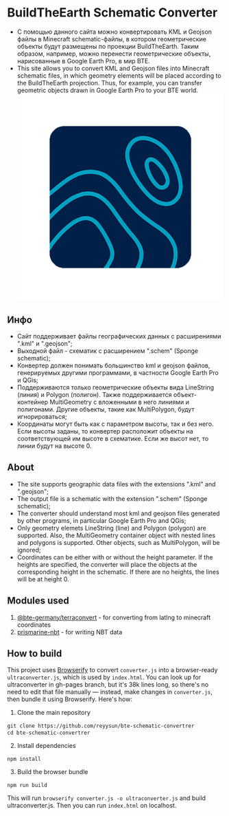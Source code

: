 # BuildTheEarth Schematic Converter
* С помощью данного сайта можно конвертировать KML и Geojson файлы в Minecraft schematic-файлы, в котором геометрические объекты будут размещены по проекции BuildTheEarth. Таким образом, например, можно перенести геометрические объекты, нарисованные в Google Earth Pro, в мир BTE.
* This site allows you to convert KML and Geojson files into Minecraft schematic files, in which geometry elements will be placed according to the BuildTheEarth projection. Thus, for example, you can transfer geometric objects drawn in Google Earth Pro to your BTE world.
![BTE Schematic Converter logo](https://github.com/reyysun/bte-schematic-convertrer/blob/main/btesc.png "BTE Schematic Converter logo")
## Инфо
* Сайт поддерживает файлы географических данных с расширениями ".kml" и ".geojson";
* Выходной файл - схематик с расширением ".schem" (Sponge schematic);
* Конвертер должен понимать большинство kml и geojson файлов, генерируемых другими программами, в частности Google Earth Pro и QGis;
* Поддерживаются только геометрические объекты вида LineString (линия) и Polygon (полигон). Также поддерживается объект-контейнер MultiGeometry с вложенными в него линиями и полигонами. Другие объекты, такие как MultiPolygon, будут игнорироваться;
* Координаты могут быть как с параметром высоты, так и без него. Если высоты заданы, то конвертер расположит объекты на соответствующей им высоте в схематике. Если же высот нет, то линии будут на высоте 0.
## About
* The site supports geographic data files with the extensions ".kml" and ".geojson";
* The output file is a schematic with the extension ".schem" (Sponge schematic);
* The converter should understand most kml and geojson files generated by other programs, in particular Google Earth Pro and QGis;
* Only geometry elemets LineString (line) and Polygon (polygon) are supported. Also, the MultiGeometry container object with nested lines and polygons is supported. Other objects, such as MultiPolygon, will be ignored;
* Coordinates can be either with or without the height parameter. If the heights are specified, the converter will place the objects at the corresponding height in the schematic. If there are no heights, the lines will be at height 0.
## Modules used
1. [@bte-germany/terraconvert](https://github.com/Nachwahl/terraconvert) - for converting from latlng to minecraft coordinates
2. [prismarine-nbt](https://github.com/PrismarineJS/prismarine-nbt) - for writing NBT data
## How to build
This project uses [Browserify](https://browserify.org/) to convert `converter.js` into a browser-ready `ultraconverter.js`, which is used by `index.html`. You can look up for ultraconverter in gh-pages branch, but it's 38k lines long, so there's no need to edit that file manually — instead, make changes in `converter.js`, then bundle it using Browserify. Here's how:
1. Clone the main repository
```
git clone https://github.com/reyysun/bte-schematic-convertrer
cd bte-schematic-convertrer
```
2. Install dependencies
```
npm install
```
3. Build the browser bundle
```
npm run build
```
This will run `browserify converter.js -o ultraconverter.js` and build ultraconverter.js.
Then you can run `index.html` on localhost.